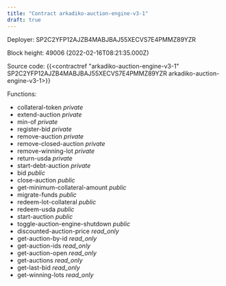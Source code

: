 ```yaml
---
title: "Contract arkadiko-auction-engine-v3-1"
draft: true
---
```

Deployer: SP2C2YFP12AJZB4MABJBAJ55XECVS7E4PMMZ89YZR


 



Block height: 49006 (2022-02-16T08:21:35.000Z)

Source code: {{<contractref "arkadiko-auction-engine-v3-1" SP2C2YFP12AJZB4MABJBAJ55XECVS7E4PMMZ89YZR arkadiko-auction-engine-v3-1>}}

Functions:

* collateral-token _private_
* extend-auction _private_
* min-of _private_
* register-bid _private_
* remove-auction _private_
* remove-closed-auction _private_
* remove-winning-lot _private_
* return-usda _private_
* start-debt-auction _private_
* bid _public_
* close-auction _public_
* get-minimum-collateral-amount _public_
* migrate-funds _public_
* redeem-lot-collateral _public_
* redeem-usda _public_
* start-auction _public_
* toggle-auction-engine-shutdown _public_
* discounted-auction-price _read_only_
* get-auction-by-id _read_only_
* get-auction-ids _read_only_
* get-auction-open _read_only_
* get-auctions _read_only_
* get-last-bid _read_only_
* get-winning-lots _read_only_
